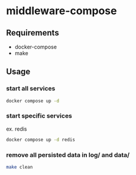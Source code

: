 # middleware-compose

## Requirements
- docker-compose
- make

## Usage

### start all services

```sh
docker compose up -d
```

### start specific services

ex. redis

```sh
docker compose up -d redis
```

### remove all persisted data in log/ and data/

```sh
make clean
```
